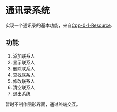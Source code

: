 # 通讯录系统

实现一个通讯录的基本功能，来自[Cpp-0-1-Resource](https://github.com/AnkerLeng/Cpp-0-1-Resource).

## 功能

1. 添加联系人
2. 显示联系人
3. 删除联系人
4. 查找联系人
5. 修改联系人
6. 清空联系人
7. 退出系统

暂时不制作图形界面，通过终端交互。
